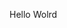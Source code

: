 Hello Wolrd




















































































































































































































































































































































































































































































































































































































































































































































































































































































































































































































































































































































































































































































